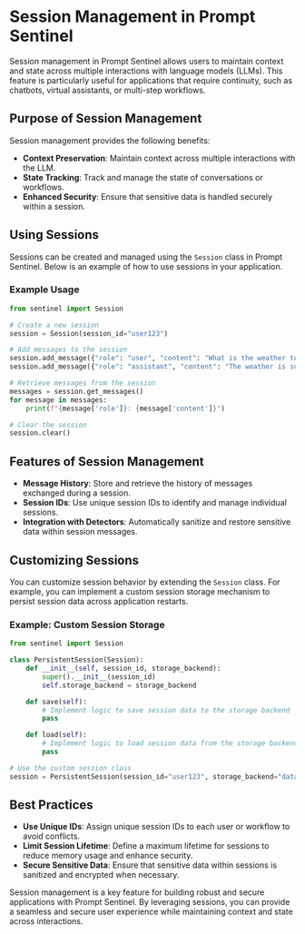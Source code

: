 # Session Management in Prompt Sentinel

Session management in Prompt Sentinel allows users to maintain context and state across multiple interactions with language models (LLMs). This feature is particularly useful for applications that require continuity, such as chatbots, virtual assistants, or multi-step workflows.

## Purpose of Session Management

Session management provides the following benefits:
- **Context Preservation**: Maintain context across multiple interactions with the LLM.
- **State Tracking**: Track and manage the state of conversations or workflows.
- **Enhanced Security**: Ensure that sensitive data is handled securely within a session.

## Using Sessions

Sessions can be created and managed using the `Session` class in Prompt Sentinel. Below is an example of how to use sessions in your application.

### Example Usage

```python
from sentinel import Session

# Create a new session
session = Session(session_id="user123")

# Add messages to the session
session.add_message({"role": "user", "content": "What is the weather today?"})
session.add_message({"role": "assistant", "content": "The weather is sunny with a high of 25°C."})

# Retrieve messages from the session
messages = session.get_messages()
for message in messages:
    print(f"{message['role']}: {message['content']}")

# Clear the session
session.clear()
```

## Features of Session Management

- **Message History**: Store and retrieve the history of messages exchanged during a session.
- **Session IDs**: Use unique session IDs to identify and manage individual sessions.
- **Integration with Detectors**: Automatically sanitize and restore sensitive data within session messages.

## Customizing Sessions

You can customize session behavior by extending the `Session` class. For example, you can implement a custom session storage mechanism to persist session data across application restarts.

### Example: Custom Session Storage

```python
from sentinel import Session

class PersistentSession(Session):
    def __init__(self, session_id, storage_backend):
        super().__init__(session_id)
        self.storage_backend = storage_backend

    def save(self):
        # Implement logic to save session data to the storage backend
        pass

    def load(self):
        # Implement logic to load session data from the storage backend
        pass

# Use the custom session class
session = PersistentSession(session_id="user123", storage_backend="database")
```

## Best Practices

- **Use Unique IDs**: Assign unique session IDs to each user or workflow to avoid conflicts.
- **Limit Session Lifetime**: Define a maximum lifetime for sessions to reduce memory usage and enhance security.
- **Secure Sensitive Data**: Ensure that sensitive data within sessions is sanitized and encrypted when necessary.

Session management is a key feature for building robust and secure applications with Prompt Sentinel. By leveraging sessions, you can provide a seamless and secure user experience while maintaining context and state across interactions.
